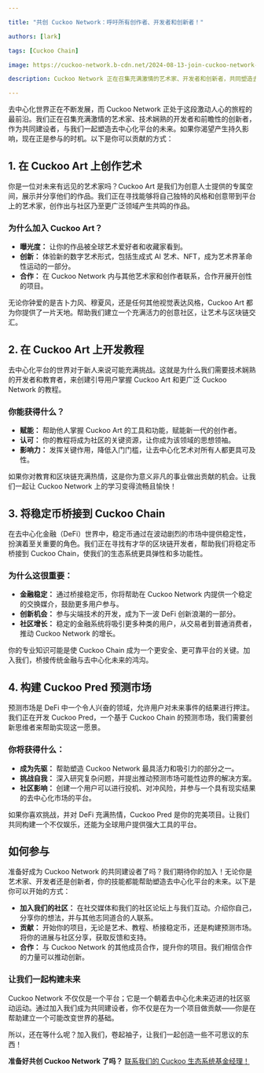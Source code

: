```yaml
---

title: "共创 Cuckoo Network：呼吁所有创作者、开发者和创新者！"

authors: [lark]

tags: [Cuckoo Chain]

image: https://cuckoo-network.b-cdn.net/2024-08-13-join-cuckoo-network-co-builders-needed.webp

description: Cuckoo Network 正在召集充满激情的艺术家、开发者和创新者，共同塑造去中心化平台的未来。我们正在寻找共同建设者，来创作艺术、开发教程、桥接稳定币以及在 Cuckoo Chain 上构建预测市场。如果你渴望在区块链世界中产生影响，这就是你的机会！

---
```


去中心化世界正在不断发展，而 Cuckoo Network 正处于这段激动人心的旅程的最前沿。我们正在召集充满激情的艺术家、技术娴熟的开发者和前瞻性的创新者，作为共同建设者，与我们一起塑造去中心化平台的未来。如果你渴望产生持久影响，现在正是参与的时机。以下是你可以贡献的方式：

## 1. **在 Cuckoo Art 上创作艺术**

你是一位对未来有远见的艺术家吗？Cuckoo Art 是我们为创意人士提供的专属空间，展示并分享他们的作品。我们正在寻找能够将自己独特的风格和创意带到平台上的艺术家，创作出与社区乃至更广泛领域产生共鸣的作品。

### 为什么加入 Cuckoo Art？

- **曝光度：** 让你的作品被全球艺术爱好者和收藏家看到。
- **创新：** 体验新的数字艺术形式，包括生成式 AI 艺术、NFT，成为艺术界革命性运动的一部分。
- **合作：** 在 Cuckoo Network 内与其他艺术家和创作者联系，合作开展开创性的项目。

无论你钟爱的是吉卜力风、穆夏风，还是任何其他视觉表达风格，Cuckoo Art 都为你提供了一片天地。帮助我们建立一个充满活力的创意社区，让艺术与区块链交汇。

## 2. **在 Cuckoo Art 上开发教程**

去中心化平台的世界对于新人来说可能充满挑战。这就是为什么我们需要技术娴熟的开发者和教育者，来创建引导用户掌握 Cuckoo Art 和更广泛 Cuckoo Network 的教程。

### 你能获得什么？

- **赋能：** 帮助他人掌握 Cuckoo Art 的工具和功能，赋能新一代的创作者。
- **认可：** 你的教程将成为社区的关键资源，让你成为该领域的思想领袖。
- **影响力：** 发挥关键作用，降低入门门槛，让去中心化艺术对所有人都更具可及性。

如果你对教育和区块链充满热情，这是你为意义非凡的事业做出贡献的机会。让我们一起让 Cuckoo Network 上的学习变得流畅且愉快！

## 3. **将稳定币桥接到 Cuckoo Chain**

在去中心化金融（DeFi）世界中，稳定币通过在波动剧烈的市场中提供稳定性，扮演着至关重要的角色。我们正在寻找有才华的区块链开发者，帮助我们将稳定币桥接到 Cuckoo Chain，使我们的生态系统更具弹性和多功能性。

### 为什么这很重要：

- **金融稳定：** 通过桥接稳定币，你将帮助在 Cuckoo Network 内提供一个稳定的交换媒介，鼓励更多用户参与。
- **创新机会：** 参与尖端技术的开发，成为下一波 DeFi 创新浪潮的一部分。
- **社区增长：** 稳定的金融系统将吸引更多种类的用户，从交易者到普通消费者，推动 Cuckoo Network 的增长。

你的专业知识可能是使 Cuckoo Chain 成为一个更安全、更可靠平台的关键。加入我们，桥接传统金融与去中心化未来的鸿沟。

## 4. **构建 Cuckoo Pred 预测市场**

预测市场是 DeFi 中一个令人兴奋的领域，允许用户对未来事件的结果进行押注。我们正在开发 Cuckoo Pred，一个基于 Cuckoo Chain 的预测市场，我们需要创新思维者来帮助实现这一愿景。

### 你将获得什么：

- **成为先驱：** 帮助塑造 Cuckoo Network 最具活力和吸引力的部分之一。
- **挑战自我：** 深入研究复杂问题，并提出推动预测市场可能性边界的解决方案。
- **社区影响：** 创建一个用户可以进行投机、对冲风险，并参与一个具有现实结果的去中心化市场的平台。

如果你喜欢挑战，并对 DeFi 充满热情，Cuckoo Pred 是你的完美项目。让我们共同构建一个不仅娱乐，还能为全球用户提供强大工具的平台。

## **如何参与**

准备好成为 Cuckoo Network 的共同建设者了吗？我们期待你的加入！无论你是艺术家、开发者还是创新者，你的技能都能帮助塑造去中心化平台的未来。以下是你可以开始的方式：

- **加入我们的社区：** 在社交媒体和我们的社区论坛上与我们互动。介绍你自己，分享你的想法，并与其他志同道合的人联系。
- **贡献：** 开始你的项目，无论是艺术、教程、桥接稳定币，还是构建预测市场。将你的进展与社区分享，获取反馈和支持。
- **合作：** 与 Cuckoo Network 的其他成员合作，提升你的项目。我们相信合作的力量可以推动创新。

### **让我们一起构建未来**

Cuckoo Network 不仅仅是一个平台；它是一个朝着去中心化未来迈进的社区驱动运动。通过加入我们成为共同建设者，你不仅是在为一个项目做贡献——你是在帮助建立一个可能改变世界的基础。

所以，还在等什么呢？加入我们，卷起袖子，让我们一起创造一些不可思议的东西！

**准备好共创 Cuckoo Network 了吗？** [联系我们的 Cuckoo 生态系统基金经理！](https://t.me/mikethrift)